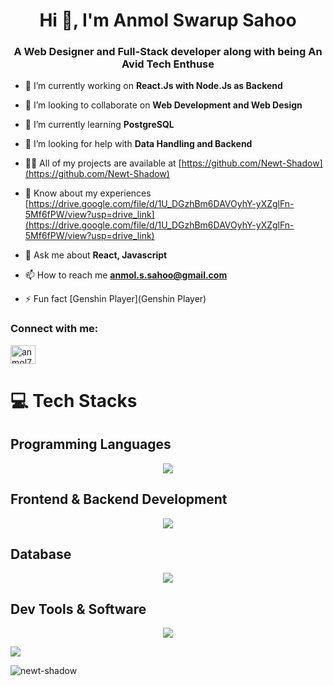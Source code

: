 <h1 align="center">Hi 👋, I'm Anmol Swarup Sahoo</h1>
<h3 align="center">A Web Designer and Full-Stack developer along with being An Avid Tech Enthuse</h3>


- 🔭 I’m currently working on **React.Js with Node.Js as Backend**

- 👯 I’m looking to collaborate on **Web Development and Web Design**

- 🌱 I’m currently learning **PostgreSQL**

- 🤝 I’m looking for help with **Data Handling and Backend**

- 👨‍💻 All of my projects are available at [https://github.com/Newt-Shadow](https://github.com/Newt-Shadow)

- 📄 Know about my experiences [https://drive.google.com/file/d/1U_DGzhBm6DAVOyhY-yXZglFn-5Mf6fPW/view?usp=drive_link](https://drive.google.com/file/d/1U_DGzhBm6DAVOyhY-yXZglFn-5Mf6fPW/view?usp=drive_link)

- 💬 Ask me about **React, Javascript**

- 📫 How to reach me **anmol.s.sahoo@gmail.com**

- ⚡ Fun fact [Genshin Player](Genshin Player)

<h3 align="left">Connect with me:</h3>
<p align="left">
<a href="https://linkedin.com/in/anmol77" target="blank"><img align="center" src="https://raw.githubusercontent.com/rahuldkjain/github-profile-readme-generator/master/src/images/icons/Social/linked-in-alt.svg" alt="anmol77" height="30" width="40" /></a>
</p>

# 💻 Tech Stacks
## Programming Languages
<p align="center">
  <a href="https://skillicons.dev">
    <img src="https://skillicons.dev/icons?i=c,cpp,js" />
  </a>
</p>

## Frontend & Backend Development
<p align="center">
  <a href="https://skillicons.dev">
    <img src="https://skillicons.dev/icons?i=react,html,cc,nodejs,firebase" />
  </a>
</p>

## Database
<p align="center">
  <a href="https://skillicons.dev">
    <img src="https://skillicons.dev/icons?i=mongodb,postgres" />
  </a>
</p>

## Dev Tools & Software 
<p align="center">
  <a href="https://skillicons.dev">
    <img src="https://skillicons.dev/icons?i=figma,postman,git,github,vscode" />
  </a>
  
[![](https://visitcount.itsvg.in/api?id=RishavKumarSinha&icon=0&color=0)](https://visitcount.itsvg.in)

<p><img align="center" src="https://github-readme-stats.vercel.app/api/top-langs?username=newt-shadow&show_icons=true&locale=en&layout=compact" alt="newt-shadow" /></p>

